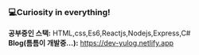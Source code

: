### 💻Curiosity in everything!

**공부중인 스택:** HTML,css,Es6,Reactjs,Nodejs,Express,C#
</br>
**Blog(틈틈이 개발중...):** https://dev-yulog.netlify.app
